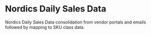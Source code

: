 # Nordics Daily Sales Data
Nordics Daily Sales Data consolidation from vendor portals and emails followed by mapping to SKU class data.
